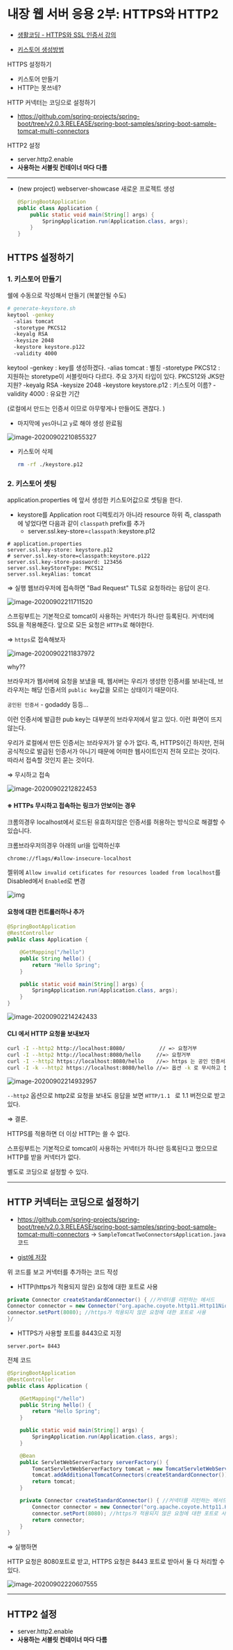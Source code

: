 # 내장 웹 서버 응용 2부: HTTPS와 HTTP2

* [생활코딩 - HTTPS와 SSL 인증서 강의](https://opentutorials.org/course/228/4894)

* [키스토어 생성방법](https://gist.github.com/keesun/f93f0b83d7232137283450e08a53c4fd)



HTTPS 설정하기

- 키스토어 만들기
- HTTP는 못쓰네?

HTTP 커넥터는 코딩으로 설정하기

* https://github.com/spring-projects/spring-boot/tree/v2.0.3.RELEASE/spring-boot-samples/spring-boot-sample-tomcat-multi-connectors

HTTP2 설정

* server.http2.enable
* **사용하는 서블릿 컨테이너 마다 다름**

---

* (new project) webserver-showcase 새로운 프로젝트 생성

  ```java
  @SpringBootApplication
  public class Application {
      public static void main(String[] args) {
          SpringApplication.run(Application.class, args);
      }
  }
  ```



## HTTPS 설정하기

### 1. 키스토어 만들기

쉘에 수동으로 작성해서 만들기 (복붙안될 수도)

```sh
# generate-keystore.sh
keytool -genkey 
  -alias tomcat 
  -storetype PKCS12 
  -keyalg RSA 
  -keysize 2048 
  -keystore keystore.p122
  -validity 4000
```



keytool -genkey : key를 생성하겠다.
  -alias tomcat  : 별칭
  -storetype PKCS12  : 지원하는 storetype이 서블릿마다 다르다. 주요 3가지 타입이 있다. PKCS12와 JKS만 지원?
  -keyalg RSA 
  -keysize 2048 
  -keystore keystore.p12 : 키스토어 이름?
  -validity 4000 : 유요한 기간



(로컬에서 만드는 인증서 이므로 아무렇게나 만들어도 괜찮다. )

* 마지막에 `yes`아니고 `y`로 해야 생성 완료됨

![image-20200902210855327](images/image-20200902210855327.png)

* 키스토어 삭제 

  ```sh
  rm -rf ./keystore.p12
  ```

  

### 2. 키스토어 셋팅

application.properties 에 앞서 생성한 키스토어값으로 셋팅을 한다.

* keystore를 Application root 디렉토리가 아니라 resource 하위 즉, classpath에 넣었다면 다음과 같이 `classpath` prefix를 추가
  * server.ssl.key-store=`classpath:`keystore.p12 

```properties
# application.properties
server.ssl.key-store: keystore.p12
# server.ssl.key-store=classpath:keystore.p122 
server.ssl.key-store-password: 123456
server.ssl.keyStoreType: PKCS12
server.ssl.keyAlias: tomcat
```



⇒ 실행 웹브라우저에 접속하면 "Bad Request" TLS로 요청하라는 응답이 온다.

![image-20200902211711520](images/image-20200902211711520.png)



스프링부트는 기본적으로 tomcat이 사용하는 커넥터가 하나만 등록된다. 커넥터에 SSL을 적용해준다. 앞으로 모든 요청은 `HTTPs`로 해야한다.



⇒ `https`로 접속해보자

![image-20200902211837972](images/image-20200902211837972.png)



why??

브라우저가 웹서버에 요청을 보냈을 때, 웹서버는 우리가 생성한 인증서를 보내는데, 브라우저는 해당 인증서의 `public key`값을 모르는 상태이기 때문이다.

`공인된 인증서` - godaddy 등등...

이런 인증서에 발급한 pub key는 대부분의 브라우저에서 알고 있다. 이런 화면이 뜨지 않는다.

우리가 로컬에서 만든 인증서는 브라우저가 알 수가 없다. 즉, HTTPS이긴 하지만, 전혀 공식적으로 발급된 인증서가 아니기 때문에 어떠한 웹사이트인지 전혀 모르는 것이다. 따라서 접속할 것인지 묻는 것이다.



⇒ 무시하고 접속

![image-20200902212822453](images/image-20200902212822453.png)



#### ※ HTTPs 무시하고 접속하는 링크가 안보이는 경우

크롬의경우 localhost에서 로드된 유효하지않은 인증서를 허용하는 방식으로 해결할 수 있습니다.

크롬브라우저의경우 아래의 url을 입력하신후

```
chrome://flags/#allow-insecure-localhost
```

젤위에 `Allow invalid cetificates for resources loaded from localhost`를 Disabled에서 `Enabled`로 변경

![img](images/blob.png)



#### 요청에 대한 컨트롤러하나 추가

```java
@SpringBootApplication
@RestController
public class Application {

    @GetMapping("/hello")
    public String hello() {
        return "Hello Spring";
    }

    public static void main(String[] args) {
        SpringApplication.run(Application.class, args);
    }
}
```

![image-20200902214242433](images/image-20200902214242433.png)



#### CLI 에서 HTTP 요청을 보내보자

```sh
curl -I --http2 http://localhost:8080/			 // => 요청거부
curl -I --http2 http://localhost:8080/hello		//=> 요청거부
curl -I --http2 https://localhost:8080/hello 	//=> https 는 공인 인증서가 아니라서 나오는 메시지
curl -I -k --http2 https://localhost:8080/hello //=> 옵션 -k 로 무시하고 접속
```



![image-20200902214932957](images/image-20200902214932957.png)



`--http2` 옵션으로 http2로 요청을 보내도 응답을 보면 `HTTP/1.1 ` 로 1.1 버전으로 받고 있다.



⇒ 결론.

HTTPS를 적용하면 더 이상 HTTP는 쓸 수 없다.

스프링부트는 기본적으로 tomcat이 사용하는 커넥터가 하나만 등록된다고 했으므로 HTTP를 받을 커넥터가 없다.

별도로 코딩으로 설정할 수 있다.



---

## HTTP 커넥터는 코딩으로 설정하기

* https://github.com/spring-projects/spring-boot/tree/v2.0.3.RELEASE/spring-boot-samples/spring-boot-sample-tomcat-multi-connectors → `SampleTomcatTwoConnectorsApplication.java` 코드

* [gist에 저장](https://gist.github.com/blossun/42f35102fb412ef71a10ea1d5cc5c864)

위 코드를 보고 커넥터를 추가하는 코드 작성



* HTTP(https가 적용되지 않은) 요청에 대한 포트로 사용

```java
private Connector createStandardConnector() { //커넥터를 리턴하는 메서드
Connector connector = new Connector("org.apache.coyote.http11.Http11NioProtocol");
connector.setPort(8080); //https가 적용되지 않은 요청에 대한 포트로 사용
}/
```

* HTTPS가 사용할 포트를 8443으로 지정

```properties
server.port= 8443
```



전체 코드

```java
@SpringBootApplication
@RestController
public class Application {

    @GetMapping("/hello")
    public String hello() {
        return "Hello Spring";
    }

    public static void main(String[] args) {
        SpringApplication.run(Application.class, args);
    }

    @Bean
    public ServletWebServerFactory serverFactory() {
        TomcatServletWebServerFactory tomcat = new TomcatServletWebServerFactory();
        tomcat.addAdditionalTomcatConnectors(createStandardConnector()); //커넥터 추가
        return tomcat;
    }

    private Connector createStandardConnector() { //커넥터를 리턴하는 메서드
        Connector connector = new Connector("org.apache.coyote.http11.Http11NioProtocol");
        connector.setPort(8080); //https가 적용되지 않은 요청에 대한 포트로 사용
        return connector;
    }
}
```



⇒ 실행하면

HTTP 요청은 8080포트로 받고, HTTPS 요청은 8443 포트로 받아서 둘 다 처리할 수 있다.

![image-20200902220607555](images/image-20200902220607555.png)



---

## HTTP2 설정

* server.http2.enable
* **사용하는 서블릿 컨테이너 마다 다름**




















